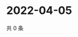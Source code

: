 # 2022-04-05

共 0 条

<!-- BEGIN WEIBO -->
<!-- 最后更新时间 Tue Apr 05 2022 18:01:23 GMT+0800 (China Standard Time) -->

<!-- END WEIBO -->
